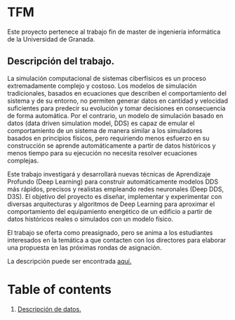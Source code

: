 # TFM
Este proyecto pertenece al trabajo fin de master de ingeniería informática de la Universidad de Granada.

## Descripción del trabajo.

La simulación computacional de sistemas ciberfísicos es un proceso extremadamente complejo y costoso. Los modelos de simulación tradicionales, basados en ecuaciones que describen el comportamiento del sistema y de su entorno, no permiten generar datos en cantidad y velocidad suficientes para predecir su evolución y tomar decisiones en consecuencia de forma automática. Por el contrario, un modelo de simulación basado en datos (data driven simulation model, DDS) es capaz de emular el comportamiento de un sistema de manera similar a los simuladores basados en principios físicos, pero requiriendo menos esfuerzo en su construcción se aprende automáticamente a partir de datos históricos y menos tiempo para su ejecución no necesita resolver ecuaciones complejas.

Este trabajo investigará y desarrollará nuevas técnicas de Aprendizaje Profundo (Deep Learning) para construir automáticamente modelos DDS más rápidos, precisos y realistas empleando redes neuronales (Deep DDS, D3S). El objetivo del proyecto es diseñar, implementar y experimentar con diversas arquitecturas y algoritmos de Deep Learning para aproximar el comportamiento del equipamiento energético de un edificio a partir de datos históricos reales o simulados con un modelo físico.

El trabajo se oferta como preasignado, pero se anima a los estudiantes interesados en la temática a que contacten con los directores para elaborar una propuesta en las próximas rondas de asignación.

La descripción puede ser encontrada [aquí.](https://masteres.ugr.es/ingenieria-informatica/sites/master/ingenieria-informatica/public/inline-files/propuestas-19-11-asignadas.pdf)

# Table of contents

1. [Descripción de datos.](https://charlysm.github.io/TFM/docs/datos)
